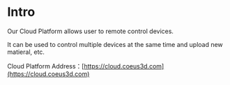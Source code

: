# Intro

Our Cloud Platform allows user to remote control devices. 

It can be used to control multiple devices at the same time and upload new matieral, etc.

Cloud Platform Address：[https://cloud.coeus3d.com](https://cloud.coeus3d.com)